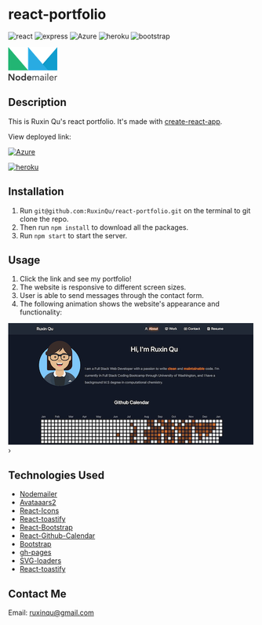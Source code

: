 # react-portfolio 

![react](https://img.shields.io/badge/React-20232A?style=for-the-badge&logo=react&logoColor=61DAFB)
![express](https://img.shields.io/badge/Express.js-000000?style=for-the-badge&logo=express&logoColor=white)
![Azure](https://img.shields.io/badge/microsoft%20azure-0089D6?style=for-the-badge&logo=microsoft-azure&logoColor=white)
![heroku](https://img.shields.io/badge/Heroku-430098?style=for-the-badge&logo=heroku&logoColor=white)
![bootstrap](https://img.shields.io/badge/Bootstrap-563D7C?style=for-the-badge&logo=bootstrap&logoColor=white)


[![Nodemailer](./client/public/assets/nm_logo.png)](https://nodemailer.com/about/)


## Description
This is Ruxin Qu's react portfolio. It's made with [create-react-app](https://create-react-app.dev).

View deployed link: 

[![Azure](https://img.shields.io/badge/microsoft%20azure-0089D6?style=for-the-badge&logo=microsoft-azure&logoColor=white)](https://react-portfolio-rq.azurewebsites.net)

[![heroku](https://img.shields.io/badge/Heroku-430098?style=for-the-badge&logo=heroku&logoColor=white)](https://react-portfolio-rq.herokuapp.com/ ) 


## Installation

1. Run `git@github.com:RuxinQu/react-portfolio.git` on the terminal to git clone the repo.
2. Then run `npm install` to download all the packages.
3. Run `npm start` to start the server.

## Usage
1. Click the link and see my portfolio! 
2. The website is responsive to different screen sizes.
3. User is able to send messages through the contact form.
3. The following animation shows the website's appearance and functionality:

![screenshot](./client/public/assets/portfolio.png)›


## Technologies Used
- [Nodemailer](https://nodemailer.com/about/)
- [Avataaars2](https://www.npmjs.com/package/avataaars2)
- [React-Icons](https://react-icons.github.io/react-icons/)
- [React-toastify](https://www.npmjs.com/package/react-toastify)
- [React-Bootstrap](https://react-bootstrap.github.io)
- [React-Github-Calendar](http://react-component.github.io/calendar/)
- [Bootstrap](https://getbootstrap.com)
- [gh-pages](https://www.npmjs.com/package/gh-pages)
- [SVG-loaders](https://github.com/SamHerbert/SVG-Loaders)
- [React-toastify](https://www.npmjs.com/package/react-toastify)

## Contact Me
Email: ruxinqu@gmail.com